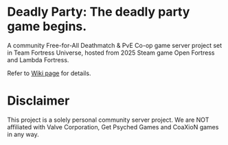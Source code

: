 # Deadly Party: The deadly party game begins.
A community Free-for-All Deathmatch & PvE Co-op game server project set in Team Fortress Universe, hosted from 2025 Steam game Open Fortress and Lambda Fortress.

Refer to [Wiki page](https://github.com/DeadlyParty/Deadly-Party/wiki) for details.

# Disclaimer
This project is a solely personal community server project. We are NOT affiliated with Valve Corporation, Get Psyched Games and CoaXioN games in any way.
